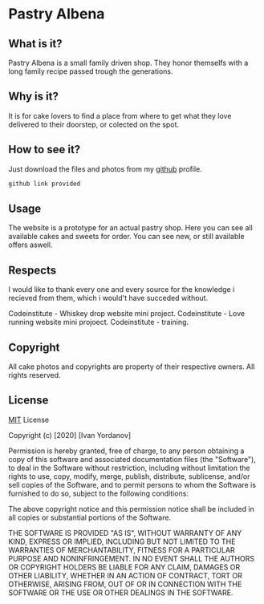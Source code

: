 # Pastry Albena

## What is it?

Pastry Albena is a small family driven shop. They honor themselfs with a long family recipe passed trough the generations.

## Why is it?

It is for cake lovers to find a place from where to get what they love delivered to their doorstep, or colected on the spot.

## How to see it?

Just download the files and photos from my [github](https://github.com/IvanYordanov98/Bakery-Albena) profile.

```bash
github link provided
```

## Usage

The website is a prototype for an actual pastry shop.
Here you can see all available cakes and sweets for order.
You can see new, or still available offers aswell.

## Respects

I would like to thank every one and every source for the knowledge i recieved from them, which i would't have succeded without.

Codeinstitute - Whiskey drop website mini project.
Codeinstitute - Love running website mini projoect.
Codeinstitute - training.

## Copyright

All cake photos and copyrights are property of their respective owners. All rights reserved.

## License

[MIT](https://choosealicense.com/licenses/mit/) License

Copyright (c) [2020] [Ivan Yordanov]

Permission is hereby granted, free of charge, to any person obtaining a copy
of this software and associated documentation files (the "Software"), to deal
in the Software without restriction, including without limitation the rights
to use, copy, modify, merge, publish, distribute, sublicense, and/or sell
copies of the Software, and to permit persons to whom the Software is
furnished to do so, subject to the following conditions:

The above copyright notice and this permission notice shall be included in all
copies or substantial portions of the Software.

THE SOFTWARE IS PROVIDED "AS IS", WITHOUT WARRANTY OF ANY KIND, EXPRESS OR
IMPLIED, INCLUDING BUT NOT LIMITED TO THE WARRANTIES OF MERCHANTABILITY,
FITNESS FOR A PARTICULAR PURPOSE AND NONINFRINGEMENT. IN NO EVENT SHALL THE
AUTHORS OR COPYRIGHT HOLDERS BE LIABLE FOR ANY CLAIM, DAMAGES OR OTHER
LIABILITY, WHETHER IN AN ACTION OF CONTRACT, TORT OR OTHERWISE, ARISING FROM,
OUT OF OR IN CONNECTION WITH THE SOFTWARE OR THE USE OR OTHER DEALINGS IN THE
SOFTWARE.
